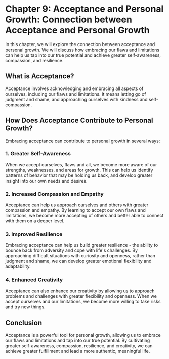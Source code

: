 Chapter 9: Acceptance and Personal Growth: Connection between Acceptance and Personal Growth
============================================================================================

In this chapter, we will explore the connection between acceptance and personal growth. We will discuss how embracing our flaws and limitations can help us tap into our true potential and achieve greater self-awareness, compassion, and resilience.

What is Acceptance?
-------------------

Acceptance involves acknowledging and embracing all aspects of ourselves, including our flaws and limitations. It means letting go of judgment and shame, and approaching ourselves with kindness and self-compassion.

How Does Acceptance Contribute to Personal Growth?
--------------------------------------------------

Embracing acceptance can contribute to personal growth in several ways:

### 1. Greater Self-Awareness

When we accept ourselves, flaws and all, we become more aware of our strengths, weaknesses, and areas for growth. This can help us identify patterns of behavior that may be holding us back, and develop greater insight into our own needs and desires.

### 2. Increased Compassion and Empathy

Acceptance can help us approach ourselves and others with greater compassion and empathy. By learning to accept our own flaws and limitations, we become more accepting of others and better able to connect with them on a deeper level.

### 3. Improved Resilience

Embracing acceptance can help us build greater resilience - the ability to bounce back from adversity and cope with life's challenges. By approaching difficult situations with curiosity and openness, rather than judgment and shame, we can develop greater emotional flexibility and adaptability.

### 4. Enhanced Creativity

Acceptance can also enhance our creativity by allowing us to approach problems and challenges with greater flexibility and openness. When we accept ourselves and our limitations, we become more willing to take risks and try new things.

Conclusion
----------

Acceptance is a powerful tool for personal growth, allowing us to embrace our flaws and limitations and tap into our true potential. By cultivating greater self-awareness, compassion, resilience, and creativity, we can achieve greater fulfillment and lead a more authentic, meaningful life.
